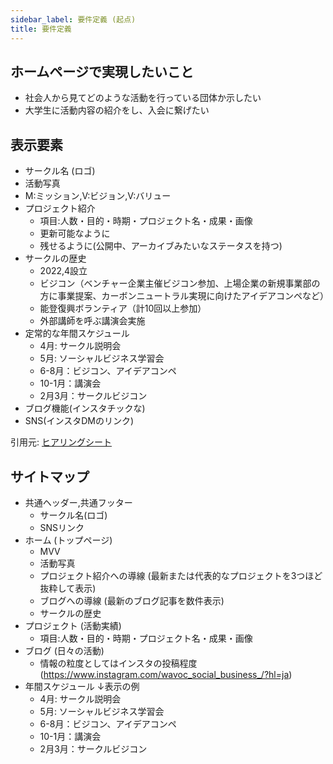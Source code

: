```yaml
---
sidebar_label: 要件定義 (起点)
title: 要件定義
--- 
```


## ホームページで実現したいこと
- 社会人から見てどのような活動を行っている団体か示したい
- 大学生に活動内容の紹介をし、入会に繋げたい

## 表示要素

- サークル名 (ロゴ)
- 活動写真
- M:ミッション,V:ビジョン,V:バリュー
- プロジェクト紹介
    - 項目:人数・目的・時期・プロジェクト名・成果・画像
    - 更新可能なように
    - 残せるように(公開中、アーカイブみたいなステータスを持つ)
- サークルの歴史
    - 2022,4設立
    - ビジコン（ベンチャー企業主催ビジコン参加、上場企業の新規事業部の方に事業提案、カーボンニュートラル実現に向けたアイデアコンペなど）
    - 能登復興ボランティア（計10回以上参加）
    - 外部講師を呼ぶ講演会実施
- 定常的な年間スケジュール
    - 4月: サークル説明会
    - 5月: ソーシャルビジネス学習会
    - 6-8月：ビジコン、アイデアコンペ
    - 10-1月：講演会
    - 2月3月：サークルビジコン
- ブログ機能(インスタチックな)
- SNS(インスタDMのリンク)

引用元: [ヒアリングシート](https://docs.google.com/spreadsheets/d/1kes_jsUjmCYzL3CurdJzY3uCJvnFgUDqtTZzpUGx7A8/edit?usp=sharing)

## サイトマップ
- 共通ヘッダー,共通フッター
    - サークル名(ロゴ)
    - SNSリンク
- ホーム (トップページ)
    - MVV
    - 活動写真
    - プロジェクト紹介への導線 (最新または代表的なプロジェクトを3つほど抜粋して表示)
    - ブログへの導線 (最新のブログ記事を数件表示)
    - サークルの歴史
- プロジェクト (活動実績)
    - 項目:人数・目的・時期・プロジェクト名・成果・画像
- ブログ (日々の活動)
    - 情報の粒度としてはインスタの投稿程度 (https://www.instagram.com/wavoc_social_business_/?hl=ja)
- 年間スケジュール
    ↓表示の例
    - 4月: サークル説明会
    - 5月: ソーシャルビジネス学習会
    - 6-8月：ビジコン、アイデアコンペ
    - 10-1月：講演会
    - 2月3月：サークルビジコン
